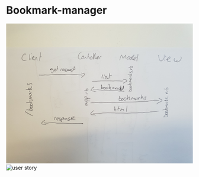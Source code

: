 # Bookmark-manager


![domain model](./Images/Domain_model.jpg)
![user story](.Images/User_story.jpg)
